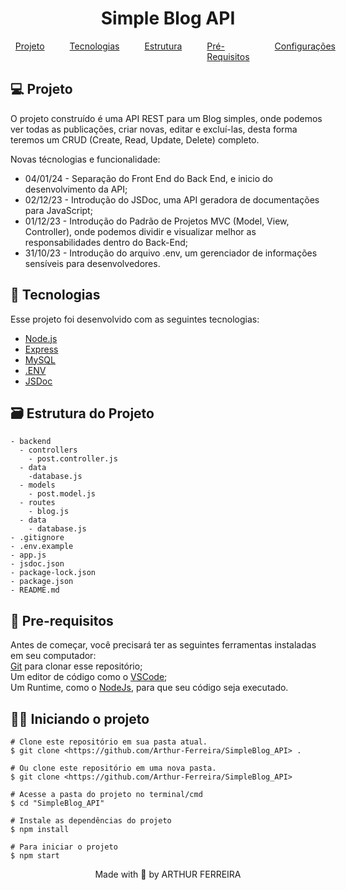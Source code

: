 <h1 align="center">
    Simple Blog API
</h1>

<nav>
  <ul style="list-style:none;display:flex;justify-content:center;gap:40px;">
    <li>
      <a href="#projeto">Projeto</a>
    </li>
    <li>
      <a href="#tecnologias">Tecnologias</a>
    </li>
    <li>
      <a href="#estrutura">Estrutura</a>
    </li>
    <li>
      <a href="#requisitos">Pré-Requisitos</a>
    </li>
    <li>
      <a href="#configuracoes">Configurações</a>
    </li>
  </ul>
</nav>

<h2 id="projeto">💻 Projeto</h2>

O projeto construído é uma API REST para um Blog simples, onde podemos ver todas as publicações, criar novas, editar e excluí-las, desta forma teremos um CRUD (Create, Read, Update, Delete) completo.

Novas técnologias e funcionalidade:

- 04/01/24 - Separação do Front End do Back End, e inicio do desenvolvimento da API;
- 02/12/23 - Introdução do JSDoc, uma API geradora de documentações para JavaScript;
- 01/12/23 - Introdução do Padrão de Projetos MVC (Model, View, Controller), onde podemos dividir e visualizar melhor as responsabilidades dentro do Back-End;
- 31/10/23 - Introdução do arquivo .env, um gerenciador de informações sensíveis para desenvolvedores.

<h2 id="tecnologias">🚀 Tecnologias</h2>

Esse projeto foi desenvolvido com as seguintes tecnologias:

- [Node.js](https://nodejs.org/en/)
- [Express](https://expressjs.com/pt-br/)
- [MySQL](https://www.mysql.com/)
- [.ENV](https://www.dotenv.org/)
- [JSDoc](https://jsdoc.app/)


<h2 id="estrutura">🗃 Estrutura do Projeto</h2>

```
- backend
  - controllers
    - post.controller.js
  - data
    -database.js
  - models
    - post.model.js
  - routes
    - blog.js
  - data
    - database.js
- .gitignore
- .env.example
- app.js
- jsdoc.json
- package-lock.json
- package.json
- README.md
```

<h2 id="requisitos">👀 Pre-requisitos</h2>

Antes de começar, você precisará ter as seguintes ferramentas instaladas em seu computador:<br/>
[Git](https://git-scm.com) para clonar esse repositório;<br/>
Um editor de código como o [VSCode](https://code.visualstudio.com/);<br/>
Um Runtime, como o [NodeJs](https://nodejs.org/en), para que seu código seja executado.

<h2 id="configuracoes">👨‍💻 Iniciando o projeto</h2>

```
# Clone este repositório em sua pasta atual.
$ git clone <https://github.com/Arthur-Ferreira/SimpleBlog_API> .

# Ou clone este repositório em uma nova pasta.
$ git clone <https://github.com/Arthur-Ferreira/SimpleBlog_API>

# Acesse a pasta do projeto no terminal/cmd
$ cd "SimpleBlog_API"

# Instale as dependências do projeto
$ npm install

# Para iniciar o projeto
$ npm start
```

<p align="center">
Made with 🖤 by ARTHUR FERREIRA
</p>
